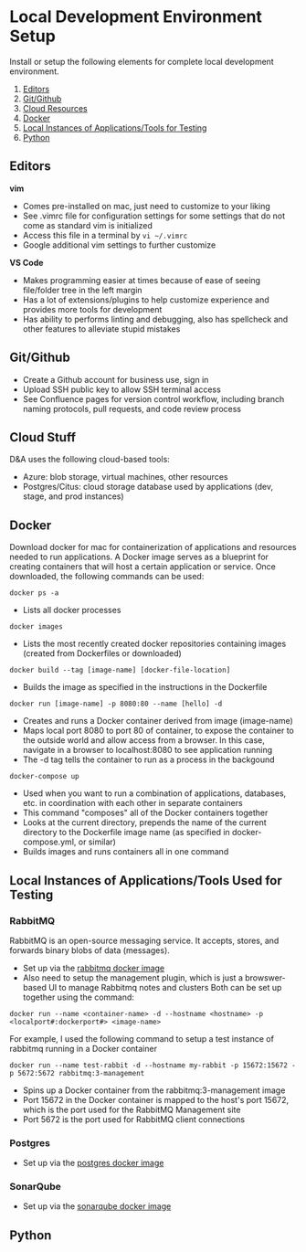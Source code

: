 # Local Development Environment Setup

Install or setup the following elements for complete local development environment. 

1. [Editors](#editors)
2. [Git/Github](#git-github)
3. [Cloud Resources](#cloud-stuff)
4. [Docker](#docker)
5. [Local Instances of Applications/Tools for Testing](#local-instances)
6. [Python](#python-dev)

<a name="editors"></a>
## Editors
**vim**
- Comes pre-installed on mac, just need to customize to your liking 
- See .vimrc file for configuration settings for some settings that do not come as standard vim is initialized
- Access this file in a terminal by `vi ~/.vimrc` 
- Google additional vim settings to further customize

**VS Code**
- Makes programming easier at times because of ease of seeing file/folder tree in the left margin 
- Has a lot of extensions/plugins to help customize experience and provides more tools for development
- Has ability to performs linting and debugging, also has spellcheck and other features to alleviate stupid mistakes 

<a name="git-github"></a>
## Git/Github
- Create a Github account for business use, sign in 
- Upload SSH public key to allow SSH terminal access
- See Confluence pages for version control workflow, including branch naming protocols, pull requests, and code review process

<a name="cloud-stuff"></a>
## Cloud Stuff
D&A uses the following cloud-based tools:
- Azure: blob storage, virtual machines, other resources
- Postgres/Citus: cloud storage database used by applications (dev, stage, and prod instances)

<a name="docker"></a>
## Docker
Download docker for mac for containerization of applications and resources needed to run applications. A Docker image serves as a blueprint for creating containers that will host a certain application or service.
Once downloaded, the following commands can be used:

`docker ps -a`

- Lists all docker processes 

`docker images`

- Lists the most recently created docker repositories containing images (created from Dockerfiles or downloaded)

`docker build --tag [image-name] [docker-file-location]`

- Builds the image as specified in the instructions in the Dockerfile

`docker run [image-name] -p 8080:80 --name [hello] -d`

- Creates and runs a Docker container derived from image (image-name)
- Maps local port 8080 to port 80 of container, to expose the container to the outside world and allow access from a browser. In this case, navigate in a browser to localhost:8080 to see application running
- The -d tag tells the container to run as a process in the backgound 

`docker-compose up`

- Used when you want to run a combination of applications, databases, etc. in coordination with each other in separate containers
- This command "composes" all of the Docker containers together
- Looks at the current directory, prepends the name of the current directory to the Dockerfile image name (as specified in docker-compose.yml, or similar)
- Builds images and runs containers all in one command

<a name="local-instances"></a>
## Local Instances of Applications/Tools Used for Testing
### RabbitMQ
RabbitMQ is an open-source messaging service. It accepts, stores, and forwards binary blobs of data (messages).
- Set up via the [rabbitmq docker image](https://hub.docker.com/_/rabbitmq)
- Also need to setup the management plugin, which is just a browswer-based UI to manage Rabbitmq notes and clusters
Both can be set up together using the command: 

`docker run --name <container-name> -d --hostname <hostname> -p <localport#:dockerport#> <image-name>`

For example, I used the following command to setup a test instance of rabbitmq running in a Docker container

`docker run --name test-rabbit -d --hostname my-rabbit -p 15672:15672 -p 5672:5672 rabbitmq:3-management`
- Spins up a Docker container from the rabbitmq:3-management image
- Port 15672 in the Docker container is mapped to the host's port 15672, which is the port used for the RabbitMQ Management site
- Port 5672 is the port used for RabbitMQ client connections

### Postgres
- Set up via the [postgres docker image](https://hub.docker.com/_/postgres)

### SonarQube
- Set up via the [sonarqube docker image](https://hub.docker.com/_/sonarqube)

<a name="python-dev"></a>
## Python


